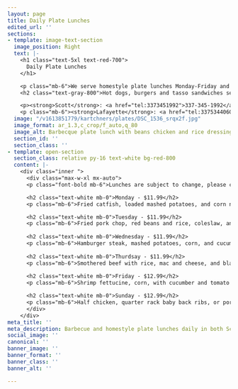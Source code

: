 ```yaml
---
layout: page
title: Daily Plate Lunches
edited_url: ''
sections:
- template: image-text-section
  image_position: Right
  text: |-
    <h1 class="text-5xl text-red-700">
      Daily Plate Lunches
    </h1>

    <p class="mb-6">We serve homestyle plate lunches Monday-Friday and a barbecue plate lunch on Sunday. Call our store to place orders in advance as they sell out quickly. <em>Orders cannot be placed online.</em></p>
    <h2 class="text-gray-800">Hot dogs, burgers and tasso sandwiches served daily</h2>

    <p><strong>Scott</strong>: <a href="tel:3373451992">337-345-1992</a></p>
    <p class="mb-6"><strong>Lafayette</strong>: <a href="tel:3375344060">337-534-4060</a></p>
  image: "/v1613851779/kartchners/plates/DSC_1536_srqx2f.jpg"
  image_format: ar_1.3,c_crop/f_auto,q_80
  image_alt: Barbecque plate lunch with beans chicken and rice dressing
  section_id: ''
  section_class: ''
- template: open-section
  section_class: relative py-16 text-white bg-red-800
  content: |-
    <div class="inner ">
      <div class="max-w-xl mx-auto">
      <p class="font-bold mb-6">Lunches are subject to change, please call in advance</p>

      <h2 class="text-white mb-0">Monday - $11.99</h2>
      <p class="mb-6">Fried catfish, loaded mashed potatoes, and corn nuggets</p>

      <h2 class="text-white mb-0">Tuesday - $11.99</h2>
      <p class="mb-6">Fried pork chop, red beans and rice, coleslaw, and cornbread</p>
      
      <h2 class="text-white mb-0">Wednesday - $11.99</h2>
      <p class="mb-6">Hamburger steak, mashed potatoes, corn, and cucumber + tomato salad</p>
      
      <h2 class="text-white mb-0">Thurdsay - $11.99</h2>
      <p class="mb-6">Smothered beef with rice, mac and cheese, and blackeye peas</p>
      
      <h2 class="text-white mb-0">Friday - $12.99</h2>
      <p class="mb-6">Shrimp fettucine, corn, with cucumber and tomato salad</p>

      <h2 class="text-white mb-0">Sunday - $12.99</h2>
      <p class="mb-6">Half chicken, quarter rack baby back ribs, or pork steak with rice dressing, potato salad, baked beans, and dinner roll</p>
      </div>
    </div>
meta_title: ''
meta_description: Barbecue and homestyle plate lunches daily in both Scott and Lafayette. Call to order in advance.
social_image: ''
canonical: ''
banner_image: ''
banner_format: ''
banner_class: ''
banner_alt: ''

---
```

